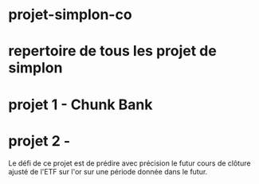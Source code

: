 # projet-simplon-co

# repertoire de tous les projet de simplon

# projet 1 - Chunk Bank

# projet 2 - 
Le défi de ce projet est de prédire avec précision le futur cours de clôture ajusté de l'ETF sur l'or sur
une période donnée dans le futur.
